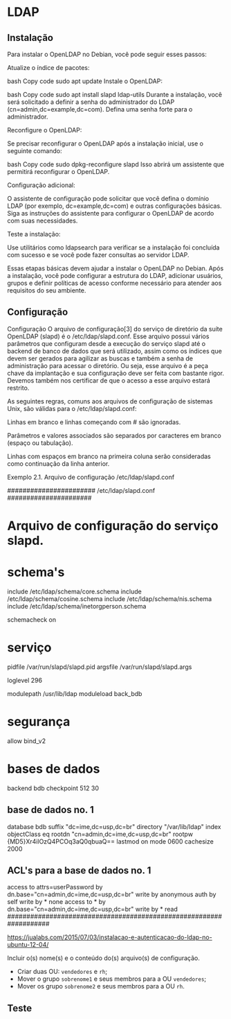 # LDAP

## Instalação

Para instalar o OpenLDAP no Debian, você pode seguir esses passos:

Atualize o índice de pacotes:

bash
Copy code
sudo apt update
Instale o OpenLDAP:

bash
Copy code
sudo apt install slapd ldap-utils
Durante a instalação, você será solicitado a definir a senha do administrador do LDAP (cn=admin,dc=example,dc=com). Defina uma senha forte para o administrador.

Reconfigure o OpenLDAP:

Se precisar reconfigurar o OpenLDAP após a instalação inicial, use o seguinte comando:

bash
Copy code
sudo dpkg-reconfigure slapd
Isso abrirá um assistente que permitirá reconfigurar o OpenLDAP.

Configuração adicional:

O assistente de configuração pode solicitar que você defina o domínio LDAP (por exemplo, dc=example,dc=com) e outras configurações básicas. Siga as instruções do assistente para configurar o OpenLDAP de acordo com suas necessidades.

Teste a instalação:

Use utilitários como ldapsearch para verificar se a instalação foi concluída com sucesso e se você pode fazer consultas ao servidor LDAP.

Essas etapas básicas devem ajudar a instalar o OpenLDAP no Debian. Após a instalação, você pode configurar a estrutura do LDAP, adicionar usuários, grupos e definir políticas de acesso conforme necessário para atender aos requisitos do seu ambiente.








## Configuração
Configuração
O arquivo de configuração[3] do serviço de diretório da suíte OpenLDAP (slapd) é o /etc/ldap/slapd.conf. Esse arquivo possui vários parâmetros que configuram desde a execução do serviço slapd até o backend de banco de dados que será utilizado, assim como os índices que devem ser gerados para agilizar as buscas e também a senha de administração para acessar o diretório. Ou seja, esse arquivo é a peça chave da implantação e sua configuração deve ser feita com bastante rigor. Devemos também nos certificar de que o acesso a esse arquivo estará restrito.

As seguintes regras, comuns aos arquivos de configuração de sistemas Unix, são válidas para o /etc/ldap/slapd.conf:

Linhas em branco e linhas começando com # são ignoradas.

Parâmetros e valores associados são separados por caracteres em branco (espaço ou tabulação).

Linhas com espaços em branco na primeira coluna serão consideradas como continuação da linha anterior.

Exemplo 2.1. Arquivo de configuração /etc/ldap/slapd.conf

####################### /etc/ldap/slapd.conf ######################
# Arquivo de configuração do serviço slapd.

# schema's
include         /etc/ldap/schema/core.schema
include         /etc/ldap/schema/cosine.schema
include         /etc/ldap/schema/nis.schema
include         /etc/ldap/schema/inetorgperson.schema

schemacheck     on

# serviço
pidfile         /var/run/slapd/slapd.pid
argsfile        /var/run/slapd/slapd.args

loglevel        296

modulepath      /usr/lib/ldap
moduleload      back_bdb

# segurança
allow           bind_v2

# bases de dados
backend         bdb
checkpoint 512 30

## base de dados no. 1
database        bdb
suffix          "dc=ime,dc=usp,dc=br"
directory       "/var/lib/ldap"
index           objectClass     eq
rootdn          "cn=admin,dc=ime,dc=usp,dc=br"
rootpw          {MD5}Xr4ilOzQ4PCOq3aQ0qbuaQ==
lastmod         on
mode            0600
cachesize       2000

## ACL's para a base de dados no. 1
access to attrs=userPassword
       by dn.base="cn=admin,dc=ime,dc=usp,dc=br" write
       by anonymous auth
       by self write
       by * none
access to * 
       by dn.base="cn=admin,dc=ime,dc=usp,dc=br" write
       by * read
###################################################################


https://jualabs.com/2015/07/03/instalacao-e-autenticacao-do-ldap-no-ubuntu-12-04/

Incluir o(s) nome(s) e o conteúdo do(s) arquivo(s) de configuração.

- Criar duas OU: `vendedores` e `rh`;
- Mover o grupo `sobrenome1` e seus membros para a OU `vendedores`;
- Mover os grupo `sobrenome2` e seus membros para a OU `rh`.

## Teste


